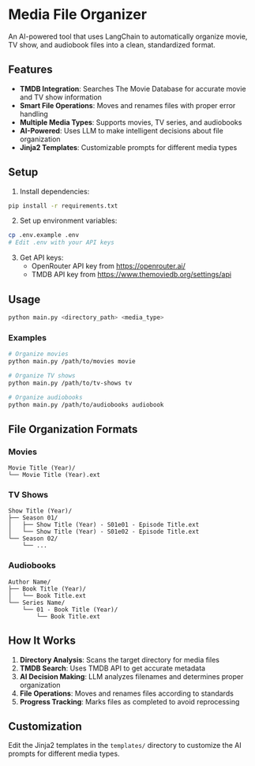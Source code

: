 # Media File Organizer

An AI-powered tool that uses LangChain to automatically organize movie, TV show, and audiobook files into a clean, standardized format.

## Features

- **TMDB Integration**: Searches The Movie Database for accurate movie and TV show information
- **Smart File Operations**: Moves and renames files with proper error handling
- **Multiple Media Types**: Supports movies, TV series, and audiobooks
- **AI-Powered**: Uses LLM to make intelligent decisions about file organization
- **Jinja2 Templates**: Customizable prompts for different media types

## Setup

1. Install dependencies:
```bash
pip install -r requirements.txt
```

2. Set up environment variables:
```bash
cp .env.example .env
# Edit .env with your API keys
```

3. Get API keys:
   - OpenRouter API key from https://openrouter.ai/
   - TMDB API key from https://www.themoviedb.org/settings/api

## Usage

```bash
python main.py <directory_path> <media_type>
```

### Examples

```bash
# Organize movies
python main.py /path/to/movies movie

# Organize TV shows
python main.py /path/to/tv-shows tv

# Organize audiobooks
python main.py /path/to/audiobooks audiobook
```

## File Organization Formats

### Movies
```
Movie Title (Year)/
└── Movie Title (Year).ext
```

### TV Shows
```
Show Title (Year)/
├── Season 01/
│   ├── Show Title (Year) - S01e01 - Episode Title.ext
│   └── Show Title (Year) - S01e02 - Episode Title.ext
└── Season 02/
    └── ...
```

### Audiobooks
```
Author Name/
├── Book Title (Year)/
│   └── Book Title.ext
└── Series Name/
    └── 01 - Book Title (Year)/
        └── Book Title.ext
```

## How It Works

1. **Directory Analysis**: Scans the target directory for media files
2. **TMDB Search**: Uses TMDB API to get accurate metadata
3. **AI Decision Making**: LLM analyzes filenames and determines proper organization
4. **File Operations**: Moves and renames files according to standards
5. **Progress Tracking**: Marks files as completed to avoid reprocessing

## Customization

Edit the Jinja2 templates in the `templates/` directory to customize the AI prompts for different media types.

